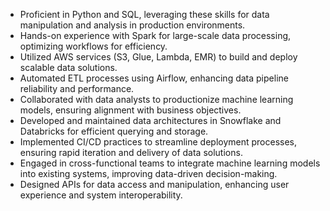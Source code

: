 - Proficient in Python and SQL, leveraging these skills for data manipulation and analysis in production environments.
- Hands-on experience with Spark for large-scale data processing, optimizing workflows for efficiency.
- Utilized AWS services (S3, Glue, Lambda, EMR) to build and deploy scalable data solutions.
- Automated ETL processes using Airflow, enhancing data pipeline reliability and performance.
- Collaborated with data analysts to productionize machine learning models, ensuring alignment with business objectives.
- Developed and maintained data architectures in Snowflake and Databricks for efficient querying and storage.
- Implemented CI/CD practices to streamline deployment processes, ensuring rapid iteration and delivery of data solutions.
- Engaged in cross-functional teams to integrate machine learning models into existing systems, improving data-driven decision-making.
- Designed APIs for data access and manipulation, enhancing user experience and system interoperability.